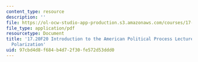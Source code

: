 ```yaml
---
content_type: resource
description: ''
file: https://ol-ocw-studio-app-production.s3.amazonaws.com/courses/17-20-introduction-to-the-american-political-process-fall-2020/97cbd4d8f684b4d72f30fe572d53ddd0_MIT17_20F20_lec19.pdf
file_type: application/pdf
resourcetype: Document
title: '17.20F20 Introduction to the American Political Process Lecture Slides 19:
  Polarization'
uid: 97cbd4d8-f684-b4d7-2f30-fe572d53ddd0
---
```

